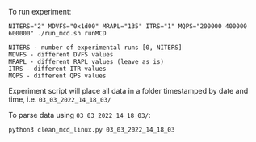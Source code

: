 To run experiment:

`NITERS="2" MDVFS="0x1d00" MRAPL="135" ITRS="1" MQPS="200000 400000 600000" ./run_mcd.sh runMCD`
```
NITERS - number of experimental runs [0, NITERS]
MDVFS - different DVFS values
MRAPL - different RAPL values (leave as is)
ITRS - different ITR values
MQPS - different QPS values
```

Experiment script will place all data in a folder timestamped by date and time, i.e. `03_03_2022_14_18_03/`

To parse data using `03_03_2022_14_18_03/`:

`python3 clean_mcd_linux.py 03_03_2022_14_18_03`

